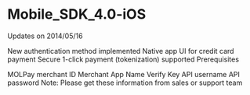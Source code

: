 Mobile_SDK_4.0-iOS
==================

Updates on 2014/05/16

New authentication method implemented
Native app UI for credit card payment
Secure 1-click payment (tokenization) supported
Prerequisites

MOLPay merchant ID
Merchant App Name
Verify Key
API username
API password
Note: Please get these information from sales or support team
